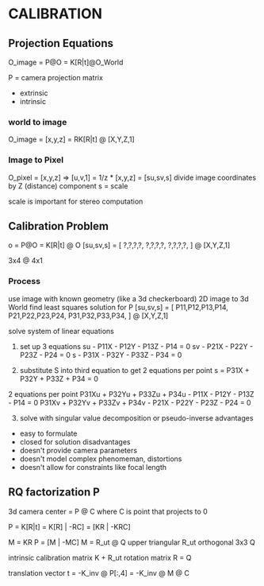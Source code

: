 # CALIBRATION

## Projection Equations

O_image = P@O = K[R|t]@O_World

P = camera projection matrix

- extrinsic
- intrinsic

### world to image

O_image = [x,y,z] = RK[R|t] @ [X,Y,Z,1]

### Image to Pixel

O_pixel = [x,y,z] => [u,v,1] = 1/z \* [x,y,z] = [su,sv,s]
divide image coordinates by Z (distance) component
s = scale

scale is important for stereo computation

## Calibration Problem

o = P@O = K[R|t] @ O
[su,sv,s] = [
?,?,?,?,
?,?,?,?,
?,?,?,?,
] @ [X,Y,Z,1]

3x4 @ 4x1

### Process

use image with known geometry (like a 3d checkerboard)
2D image to 3d World
find least squares solution for P
[su,sv,s] = [
P11,P12,P13,P14,
P21,P22,P23,P24,
P31,P32,P33,P34,
] @ [X,Y,Z,1]

solve system of linear equations

1. set up 3 equations
   su - P11X - P12Y - P13Z - P14 = 0
   sv - P21X - P22Y - P23Z - P24 = 0
   s - P31X - P32Y - P33Z - P34 = 0

2. substitute S into third equation to get 2 equations per point
   s = P31X + P32Y + P33Z + P34 = 0

2 equations per point
P31Xu + P32Yu + P33Zu + P34u - P11X - P12Y - P13Z - P14 = 0
P31Xv + P32Yv + P33Zv + P34v - P21X - P22Y - P23Z - P24 = 0

3.  solve with singular value decomposition or pseudo-inverse
    advantages

- easy to formulate
- closed for solution
  disadvantages
- doesn't provide camera parameters
- doesn't model complex phenomeman, distortions
- doesn't allow for constraints like focal length

## RQ factorization P

3d camera center = P @ C where C is point that projects to 0

P = K[R|t]
= K[R] | -RC]
= [KR | -KRC]

M = KR
P = [M | -MC]
M = R_ut @ Q
upper triangular R_ut
orthogonal 3x3 Q

intrinsic calibration matrix K + R_ut
rotation matrix R = Q

translation vector
t = -K_inv @ P[:,4] = -K_inv @ M @ C
